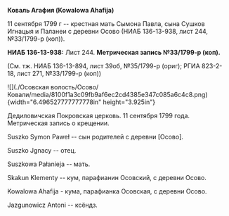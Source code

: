 **Коваль Агафия (Kowalowa Ahafija)**

11 сентября 1799 г -- крестная мать Сымона Павла, сына Сушков Игнацыя и
Паланеи с деревни Осово (НИАБ 136-13-938, лист 244, №33/1799-р (коп)).

**НИАБ 136-13-938:** Лист 244. **Метрическая запись №33/1799-р (коп).**

(См. тж. НИАБ 136-13-894, лист 39об, №35/1799-р (ориг); РГИА 823-2-18,
лист 271, №33/1799-р (коп))

![](./Осовская волость/Осово/Ковали/media/8100f1a3c09fb9af6ec2cd4385e347c085a6c4c8.png){width="6.496527777777778in"
height="3.925in"}

Дедиловичская Покровская церковь. 11 сентября 1799 года. Метрическая
запись о крещении.

Suszko Symon Paweł -- сын родителей с деревни \[Осовo\].

Suszko Jgnacy -- отец.

Suszkowa Pałanieja -- мать.

Skakun Klementy -- кум, парафианин Осовский, с деревни Осово.

Kowalowa Ahafija - кума, парафианка Осовская, с деревни Осово.

Jazgunowicz Antoni -- ксёндз.
